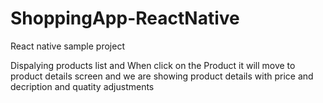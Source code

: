 # ShoppingApp-ReactNative
React native sample project

Dispalying products list and When click on the Product it will move to product details screen and we are showing product details with price and decription and quatity adjustments
